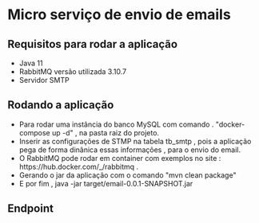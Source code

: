 # Micro serviço de envio de emails

## Requisitos para rodar a aplicação
<ul>
 <li> Java 11 </li>
 <li>RabbitMQ versão utilizada 3.10.7</li>
 <li> Servidor SMTP</li>
</ul>

## Rodando a aplicação
 <ul>
 <li>Para rodar uma instância do banco MySQL com comando . "docker-compose up -d" , na pasta raiz do projeto.</li>
 <li> Inserir as configurações de STMP na tabela tb_smtp , pois a aplicação pega de forma dinânica essas informações , para o envio do email.</li>
 <li>O RabbitMQ pode rodar em container com exemplos no site : <a> https://hub.docker.com/_/rabbitmq </a> .</li>
 <li>Gerando o jar da aplicação com o comando "mvn clean package"</li>
 <li> E por fim , java -jar target/email-0.0.1-SNAPSHOT.jar</li>
 </ul>

## Endpoint
 